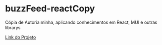 # buzzFeed-reactCopy
Cópia de Autoria minha, aplicando conhecimentos em React, MUI e outras librarys


<a href="https://buzz-feed-react-copy-a82x6ieye-plfmoura.vercel.app">Link do Projeto</a>
